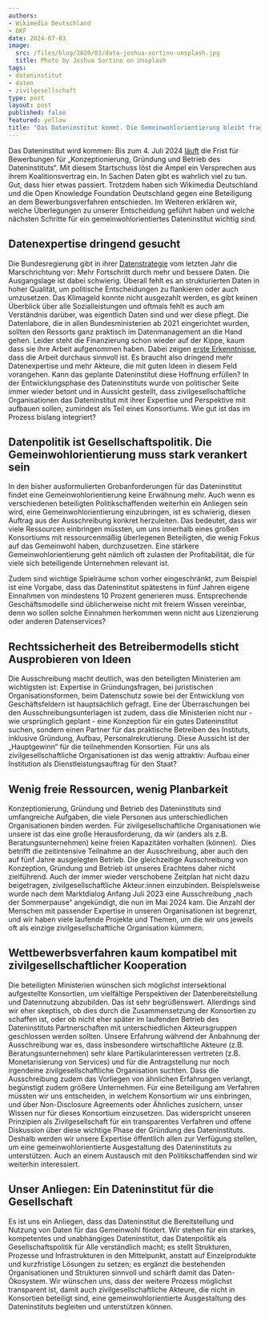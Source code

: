 ```yaml
---
authors:
- Wikimedia Deutschland
- OKF
date: 2024-07-03
image: 
  src: /files/blog/2020/03/data-joshua-sortino-unsplash.jpg
  title: Photo by Joshua Sortino on Unsplash
tags:
- dateninstitut
- daten
- zivilgesellschaft
type: post
layout: post
published: false
featured: yellow
title: "Das Dateninstitut kommt. Die Gemeinwohlorientierung bleibt fraglich"
---
```


Das Dateninstitut wird kommen: Bis zum 4. Juli 2024 [läuft](https://bieterportal.pd-g.e-va.eu/?tid=dd7c196d2ee42c5b953d617afb8ab0b0) die Frist für Bewerbungen für „Konzeptionierung, Gründung und Betrieb des Dateninstituts“. Mit diesem Startschuss löst die Ampel ein Versprechen aus ihrem Koalitionsvertrag ein. In Sachen Daten gibt es wahrlich viel zu tun. Gut, dass hier etwas passiert. Trotzdem haben sich Wikimedia Deutschland und die Open Knowledge Foundation Deutschland gegen eine Beteiligung an dem Bewerbungsverfahren entschieden. Im Weiteren erklären wir, welche Überlegungen zu unserer Entscheidung geführt haben und welche nächsten Schritte für ein gemeinwohlorientiertes Dateninstitut wichtig sind.

## Datenexpertise dringend gesucht

Die Bundesregierung gibt in ihrer [Datenstrategie](https://www.bmi.bund.de/SharedDocs/downloads/DE/veroeffentlichungen/2023/datenstrategie.html) vom letzten Jahr die Marschrichtung vor: Mehr Fortschritt durch mehr und bessere Daten. Die Ausgangslage ist dabei schwierig. Überall fehlt es an strukturierten Daten in hoher Qualität, um politische Entscheidungen zu flankieren oder auch umzusetzen. Das Klimageld konnte nicht ausgezahlt werden, es gibt keinen Überblick über alle Sozialleistungen und oftmals fehlt es auch am Verständnis darüber, was eigentlich Daten sind und wer diese pflegt. Die Datenlabore, die in allen Bundesministerien ab 2021 eingerichtet wurden, sollten den Ressorts ganz praktisch im Datenmanagement an die Hand gehen. Leider steht die Finanzierung schon wieder auf der Kippe, kaum dass sie ihre Arbeit aufgenommen haben. Dabei zeigen [erste Erkenntnisse](https://www.oeffentliche-it.de/documents/10181/14412/Auf+dem+Weg+zur+evidenzbasierten+Politik+-+Eine+Analyse+der+Datenlabore+der+Deutschen+Bundesregierung), dass die Arbeit durchaus sinnvoll ist. Es braucht also dringend mehr Datenexpertise und mehr Akteure, die mit guten Ideen in diesem Feld vorangehen. Kann das geplante Dateninstitut diese Hoffnung erfüllen? In der Entwicklungsphase des Dateninstituts wurde von politischer Seite  immer wieder betont und in Aussicht gestellt, dass  zivilgesellschaftliche Organisationen das Dateninstitut mit ihrer Expertise und Perspektive mit aufbauen sollen, zumindest als Teil eines Konsortiums. Wie gut ist das im Prozess bislang integriert?

## Datenpolitik ist Gesellschaftspolitik. Die Gemeinwohlorientierung muss stark verankert sein

In den bisher ausformulierten Grobanforderungen für das Dateninstitut findet eine Gemeinwohlorientierung keine Erwähnung mehr. Auch wenn es verschiedenen beteiligten Politikschaffenden weiterhin ein Anliegen sein wird, eine Gemeinwohlorientierung einzubringen, ist es schwierig, diesen Auftrag aus der Ausschreibung konkret herzuleiten. Das bedeutet, dass wir viele Ressourcen einbringen müssten, um uns innerhalb eines großen Konsortiums mit ressourcenmäßig überlegenen Beteiligten, die wenig Fokus auf das Gemeinwohl haben, durchzusetzen. Eine stärkere Gemeinwohlorientierung geht nämlich oft zulasten der Profitabilität, die für viele sich beteiligende Unternehmen relevant ist. 

Zudem sind wichtige Spielräume schon vorher eingeschränkt, zum Beispiel ist eine Vorgabe, dass das Dateninstitut spätestens in fünf Jahren eigene Einnahmen von mindestens 10 Prozent generieren muss. Entsprechende Geschäftsmodelle sind üblicherweise nicht mit freiem Wissen vereinbar, denn wo sollen solche Einnahmen herkommen wenn nicht aus Lizenzierung oder anderen Datenservices?

## Rechtssicherheit des Betreibermodells sticht Ausprobieren von Ideen

Die Ausschreibung macht deutlich, was den beteiligten Ministerien am wichtigsten ist: Expertise in Gründungsfragen, bei juristischen Organisationsformen, beim Datenschutz sowie bei der Entwicklung von Geschäftsfeldern ist hauptsächlich gefragt. Eine der Überraschungen bei den Ausschreibungsunterlagen ist zudem, dass die Ministerien nicht nur - wie ursprünglich geplant - eine Konzeption für ein gutes Dateninstitut suchen, sondern einen Partner für das praktische Betreiben des Instituts, inklusive Gründung, Aufbau, Personalrekrutierung. Diese Aussicht ist der „Hauptgewinn“ für die teilnehmenden Konsortien. Für uns als zivilgesellschaftliche Organisationen ist das wenig attraktiv: Aufbau einer Institution als Dienstleistungsauftrag für den Staat?

## Wenig freie Ressourcen, wenig Planbarkeit

Konzeptionierung, Gründung und Betrieb des Dateninstituts sind umfangreiche Aufgaben, die viele Personen aus unterschiedlichen Organisationen binden werden. Für zivilgesellschaftliche Organisationen wie unsere ist das eine große Herausforderung, da wir (anders als z.B. Beratungsunternehmen) keine freien Kapazitäten vorhalten (können).  Dies betrifft die zeitintensive Teilnahme an der Ausschreibung, aber auch den auf fünf Jahre ausgelegten Betrieb. Die gleichzeitige Ausschreibung von Konzeption, Gründung und Betrieb ist unseres Erachtens daher nicht zielführend. Auch der immer wieder verschobene Zeitplan hat nicht dazu beigetragen, zivilgesellschaftliche Akteur:innen einzubinden. Beispielsweise wurde nach dem Marktdialog Anfang Juli 2023 eine Ausschreibung „nach der Sommerpause“ angekündigt, die nun im Mai 2024 kam. Die Anzahl der Menschen mit passender Expertise in unseren Organisationen ist begrenzt, und wir haben viele laufende Projekte und Themen, um die wir uns jeweils oft als einzige zivilgesellschaftliche Organisation kümmern.

## Wettbewerbsverfahren kaum kompatibel mit zivilgesellschaftlicher Kooperation

Die beteiligten Ministerien wünschen sich möglichst intersektional aufgestellte Konsortien, um vielfältige Perspektiven der Datenbereitstellung und Datennutzung abzubilden. Das ist sehr begrüßenswert. Allerdings sind wir eher skeptisch, ob dies durch die Zusammensetzung der Konsortien zu schaffen ist, oder ob nicht eher später im laufenden Betrieb des Dateninstituts Partnerschaften mit unterschiedlichen Akteursgruppen geschlossen werden sollten. Unsere Erfahrung während der Anbahnung der Ausschreibung war es, dass insbesondere wirtschaftliche Akteure (z.B. Beratungsunternehmen) sehr klare Partikularinteressen vertreten (z.B. Monetarisierung von Services) und für die Antragstellung nur noch irgendeine zivilgesellschaftliche Organisation suchten. Dass die Ausschreibung zudem das Vorliegen von ähnlichen Erfahrungen verlangt, begünstigt zudem größere Unternehmen. Für eine Beteiligung am Verfahren müssten wir uns entscheiden, in welchem Konsortium wir uns einbringen, und über Non-Disclosure Agreements oder Ähnliches zusichern, unser Wissen nur für dieses Konsortium einzusetzen. Das widerspricht unseren Prinzipien als Zivilgesellschaft für ein transparentes Verfahren und offene Diskussion über diese wichtige Phase der Gründung des Dateninstituts. Deshalb werden wir unsere Expertise öffentlich allen zur Verfügung stellen, um eine gemeinwohlorientierte Ausgestaltung des Dateninstituts zu unterstützen. Auch an einem Austausch mit den Politikschaffenden sind wir weiterhin interessiert.

## Unser Anliegen: Ein Dateninstitut für die Gesellschaft

Es ist uns ein Anliegen, dass das Dateninstitut die Bereitstellung und Nutzung von Daten für das Gemeinwohl fördert. Wir stehen für ein starkes, kompetentes und unabhängiges Dateninstitut, das Datenpolitik als Gesellschaftspolitik für Alle verständlich macht; es stellt Strukturen, Prozesse und Infrastrukturen in den Mittelpunkt, anstatt auf Einzelprodukte und kurzfristige Lösungen zu setzen; es ergänzt die bestehenden Organisationen und Strukturen sinnvoll und schärft damit das Daten-Ökosystem. Wir wünschen uns, dass der weitere Prozess möglichst transparent ist, damit auch zivilgesellschaftliche Akteure, die nicht in Konsortien beteiligt sind, eine gemeinwohlorientierte Ausgestaltung des Dateninstituts begleiten und unterstützen können.
